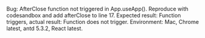Bug: AfterClose function not triggered in App.useApp(). Reproduce with codesandbox and add afterClose to line 17. Expected result: Function triggers, actual result: Function does not trigger. Environment: Mac, Chrome latest, antd 5.3.2, React latest.
